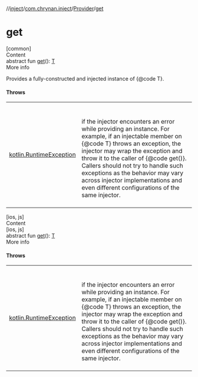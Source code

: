 //[inject](../../../index.md)/[com.chrynan.inject](../index.md)/[Provider](index.md)/[get](get.md)



# get  
[common]  
Content  
abstract fun [get](get.md)(): [T](index.md)  
More info  


Provides a fully-constructed and injected instance of {@code T}.



#### Throws  
  
| | |
|---|---|
| <a name="com.chrynan.inject/Provider/get/#/PointingToDeclaration/"></a>[kotlin.RuntimeException](https://kotlinlang.org/api/latest/jvm/stdlib/kotlin/-runtime-exception/index.html)| <a name="com.chrynan.inject/Provider/get/#/PointingToDeclaration/"></a><br><br>if the injector encounters an error while providing an instance. For example, if an injectable member on {@code T} throws an exception, the injector may wrap the exception and throw it to the caller of {@code get()}. Callers should not try to handle such exceptions as the behavior may vary across injector implementations and even different configurations of the same injector.<br><br>|
  
  
  


[ios, js]  
Content  
[ios, js]  
abstract fun [get](get.md)(): [T](index.md)  
More info  


#### Throws  
  
| | |
|---|---|
| <a name="com.chrynan.inject/Provider/get/#/PointingToDeclaration/"></a>[kotlin.RuntimeException](https://kotlinlang.org/api/latest/jvm/stdlib/kotlin/-runtime-exception/index.html)| <a name="com.chrynan.inject/Provider/get/#/PointingToDeclaration/"></a><br><br>if the injector encounters an error while providing an instance. For example, if an injectable member on {@code T} throws an exception, the injector may wrap the exception and throw it to the caller of {@code get()}. Callers should not try to handle such exceptions as the behavior may vary across injector implementations and even different configurations of the same injector.<br><br>|
  
  
  



